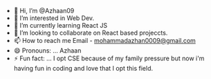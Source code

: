 - 👋 Hi, I’m @Azhaan09
- 👀 I’m interested in Web Dev.
- 🌱 I’m currently learning React JS
- 💞️ I’m looking to collaborate on React based projeccts.
- 📫 How to reach me Email - mohammadazhan0009@gmail.com
- 😄 Pronouns: ... Azhaan
- ⚡ Fun fact: ... I opt CSE because of my family pressure but now i'm having fun in coding and love that I opt this field.

<!---
Azhaan09/Azhaan09 is a ✨ special ✨ repository because its `README.md` (this file) appears on your GitHub profile.
You can click the Preview link to take a look at your changes.
--->
